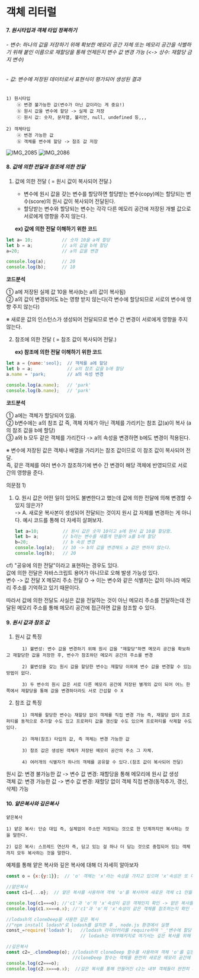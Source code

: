 # 객체 리터럴

#### 7. *원시타입과 객체 타입 정복하기*
###### - 변수: 하나의 값을 저장하기 위해 확보한 메모리 공간 자체 또는 메모리 공간을 식별하기 위해 붙인 이름으로 재할당을 통해 언제든지 변수 값 변경 가능 (<-> 상수: 재할당 금지 변수)
###### - 값: 변수에 저장된 데이터로서 표현식이 평가되어 생성된 결과 

```
1) 원시타입
    ⓐ 변경 불가능한 값(변수가 아닌 값이라는 게 중요!)
    ⓑ 원시 값을 변수에 할당 -> 실제 값 저장
    ⓒ 원시 값: 숫자, 문자열, 불리언, null, undefined 등,,,

2) 객체타입
    ⓐ 변경 가능한 값
    ⓑ 객체를 변수에 할당 -> 참조 값 저장
```
![IMG_2085](https://github.com/foryoonas/study-4242/assets/144825458/8567b31d-0fdb-4aaa-bfa4-23496f2e991f)
![IMG_2086](https://github.com/foryoonas/study-4242/assets/144825458/fd87f0e0-39b5-413e-81d7-a39c600eab73)
#### 8. *값에 의한 전달과 참조에 의한 전달*

1) 값에 의한 전달 ( = 원시 값이 복사되어 전달.)
   - 변수에 원시 값을 갖는 변수를 할당하면 할당받는 변수(copy)에는 할당되는 변수(score)의 원시 값이 복사되어 전달된다.
   - 할당받는 변수와 할당되는 변수는 각각 다른 메모리 공간에 저장된 개별 값으로 서로에게 영향을 주지 않는다.  
         
   **ex) 값에 의한 전달 이해하기 위한 코드** 
```javascript
let a= 10;           // 숫자 10을 a에 할당
let b = a;           // a의 값을 b에 할당
a=20;                // a의 값을 변경

console.log(a);      // 20
console.log(b);      // 10
```

**코드분석**    

① a에 저장된 실제 값 10을 복사(b는 a의 값이 복사됨)  
② a의 값이 변경되어도 b는 영향 받지 않는다(각 변수에 할당되므로 서로의 변수에 영향 주지 않는다)

※ 새로운 값의 인스턴스가 생성되어 전달되므로 변수 간 변경이 서로에게 영향을 주지 않는다. 


2) 참조에 의한 전달 ( = 참조 값이 복사되어 전달.)
   
    **ex) 참조에 의한 전달 이해하기 위한 코드**  
```javascript
let a = {name:'seol};  // 객체를 a에 할당
let b = a;             // a의 참조 값을 b에 할당
a.name = 'park;        // a의 속성 변경

console.log(a.name);   // 'park'
console.log(b.name);   // 'park'
```
**코드분석**    

① a에는 객체가 할당되어 있음.  
② b변수에는 a의 참조 값 즉, 객체 자체가 아닌 객체를 가리키는 참조 값(a)이 복사 (a의 참조 값을 b에 할당)  
③ a와 b 모두 같은 객체를 가리킨다 -> a의 속성을 변경하면 b에도 변경이 적용된다.      

※ 변수에 저장된 값은 객체나 배열을 가리키는 참조 값이므로 이 참조 값이 복사되어 전달.   
   즉, 같은 객체를 여러 변수가 참조하기에 변수 간 변경이 해당 객체에 반영되므로 서로 간의 영향을 준다.    

   의문점 1)      
1) Q. 원시 값은 어떤 일이 있어도 불변한다고 했는데 값에 의한 전달에 의해 변경할 수 있지 않은가?    
-> A. 새로운 복사본이 생성되어 전달되는 것이지 원시 값 자체를 변경하는 게 아니다. 예시 코드를 통해 더 자세히 살펴보자.  
   
   ```javascript
   let a=10;         // 원시 값은 숫자 10이고 a에 원시 값 10을 할당함.
   let b= a;         // b라는 변수를 새롭게 만들어 a를 b에 할당
   b=20;             // b 속성 변경
   console.log(a);   // 10 -> b의 값을 변경해도 a 값은 변하지 않는다.
   console.log(b);   // 20
   ```
cf) "공유에 의한 전달"이라고 표현하는 경우도 있다.  
값에 의한 전달은 자바스크립트 용어가 아니므로 오해 발생 가능성 있다.   
변수 -> 값 전달 X 메모리 주소 전달 O -> 이는 변수와 같은 식별자는 값이 아니라 메모리 주소를 기억하고 있기 때문이다.      

따라서 값에 의한 전달도 사실은 값을 전달하는 것이 아닌 메모리 주소를 전달하는데 전달된 메모리 주소를 통해 메모리 공간에 접근하면 값을 참조할 수 있다.  

   #### 9. *원시 값과 참조 값*

   1. 원시 값 특징
```
      1) 불변성: 변수 값을 변경하기 위해 원시 값을 "재할당"하면 메모리 공간을 확보하고 재할당한 값을 저장한 후, 변수가 참조하던 메모리 공간의 주소를 변경

      2) 불변성을 갖는 원시 값을 할당한 변수는 재할당 이외에 변수 값을 변경할 수 있는 방법이 없다.

      3) 두 변수의 원시 값은 서로 다른 메모리 공간에 저장된 별개의 값이 되어 어느 한쪽에서 재할당을 통해 값을 변경하더라도 서로 간섭할 수 X
```
   2. 참조 값 특징
```
      1) 객체를 할당한 변수는 재할당 없이 객체를 직접 변경 가능 즉, 재할당 없이 프로퍼티를 동적으로 추가할 수도 있고 프로퍼티 값을 갱신할 수도 있으며 프로퍼티를 삭제할 수도 있다.

      2) 객채(참조) 타입의 값, 즉 객체는 변경 가능한 값

      3) 참조 값은 생성된 객체가 저장된 메모리 공간의 주소 그 자체.

      4) 여러개의 식별자가 하나의 객체를 공유할 수 있다.(참조 값이 복사되어 전달)
```

원시 값: 변경 불가능한 값 -> 변수 값 변경: 재할당을 통해 메모리에 원시 값 생성  
객체 값: 변경 가능한 값 -> 변수 값 변경: 재할당 없이 객체 직접 변경(동적추가, 갱신, 삭제) 가능    

#### 10. *얕은복사와 깊은복사* 
```
얕은복사

1) 얕은 복사: 단순 대입 즉, 실체없이 주소만 저장되는 것으로 한 단계까지만 복사하는 것을 말한다.

2) 깊은 복사: 스프레드 연산자 즉, 담고 있는 걸 하나 더 담는 것으로 중첩되어 있는 객체까지 모두 복사하는 것을 말한다.
```

예제를 통해 얕은 복사와 깊은 복사에 대해 더 자세히 알아보자  

```javascript
const o = {x:{y:1}};  // 'o' 객체는 'x'라는 속성을 가지고 있으며 'x'속성은 또 다른 객체를 가리킨다.

//얕은복사
const c1={...o};  // 얕은 복사를 사용하여 객체 'o'를 복사하여 새로운 객체 c1 만듦 -> 이 과정에서 객체 'o'의 속성들이 새로운 객체 'c1'으로 복사 but, 속성들이 가리키는 객체들은 복사 X ,참조만 복사 O

console.log(c1===o); //'c1'과 'o'의 'x'속성이 같은 객체인지 확인 -> 얕은 복사를 통해 만들어진 'c1'과 'o'는 다른 객체이므로 false출력
console.log(c1.x===o.x); //'c1'과 'o'의 'x'속성이 같은 객체를 참조하는지 확인 -> 'x'속성이 같은 객체를 참조하므로 true 출력

//lodash의 cloneDeep을 사용한 깊은 복사
//"npm install lodash"로 lodash를 설치한 후 , node.js 환경에서 실행
const_=require('lodash');   //lodash 라이브러리를 require하여 '_'변수에 할당
                            // lodash는 외부패키지로 여기서는 깊은 복사를 위해 사용

//깊은복사
const c2=_.cloneDeep(o); //lodash의 cloneDeep 함수를 사용하여 객체 'o'를 깊은복사하여 세로운 객체 c2를 만듦.
                         //cloneDeep 함수는 객체를 완전히 새로운 메모리 공간에 복사하여 내부 객체들도 재귀적으로 복사 
console.log(c2===o);
console.log(c2.x===o.x);  //깊은 복사를 통해 만들어진 c2는 내부 객체들이 완전히 새로운 복사본 -> false 출력
```





   
   
